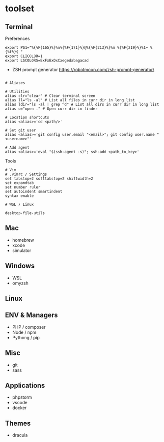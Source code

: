 # toolset

## Terminal

Preferences
```shell
export PS1="%{%F{165}%}%n%{%F{171}%}@%{%F{213}%}%m %{%F{219}%}%1~ %{%f%}$ "
export CLICOLOR=1
export LSCOLORS=ExFxBxDxCxegedabagacad
```

- ZSH prompt generator https://robotmoon.com/zsh-prompt-generator/

```shell

# Aliases

# Utilities
alias clr="clear" # Clear terminal screen
alias ll="ls -al" # List all files in curr dir in long list
alias ldir="ls -al | grep ^d" # List all dirs in curr dir in long list
alias o="open ." # Open curr dir in finder

# Location shortcuts
alias <alias>='cd <path/>'

# Set git user
alias <alias>='git config user.email "<email>"; git config user.name "<username>"'

# Add agent
alias <alias>='eval "$(ssh-agent -s)"; ssh-add <path_to_key>'
```

Tools
```shell
# Vim
# .vimrc / Settings
set tabstop=2 softtabstop=2 shiftwidth=2
set expandtab
set number ruler
set autoindent smartindent
syntax enable

# WSL / Linux

desktop-file-utils
```

## Mac
- homebrew
- xcode
- simulator
  
## Windows
- WSL
- omyzsh

## Linux

## ENV & Managers
- PHP / composer
- Node / npm
- Pythong / pip

## Misc
- git
- sass

## Applications
- phpstorm
- vscode
- docker

## Themes
- dracula
